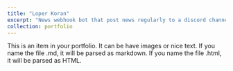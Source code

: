 ```yaml
---
title: "Loper Koran"
excerpt: "News webhook bot that post news regularly to a discord channel <br/><img src='https://ignpeg.by.files.1drv.com/y4mKj7stg5WlI-WfRL2yMBdpFbYrfFcQHF4wKHH5n2_PAMNuQSkDMimElRBDYvlZRPZ6Xo_1wfnTYVe3ufvUJ3vzDtfygWL1tXSbO_Ewfp0r4VWPRiQSSN2AEvt1LAg3q9XDw5vn8EVX54Ma2Sq-IZ0W97OkPdKPKMOG4Ui8BmVsdYVvh4THUnu6LWSn2dJC7fQLXOucUQlvKl-sHVlm1zdtg/image.png?psid=1'>"
collection: portfolio
---
```


This is an item in your portfolio. It can be have images or nice text. If you name the file .md, it will be parsed as markdown. If you name the file .html, it will be parsed as HTML. 
